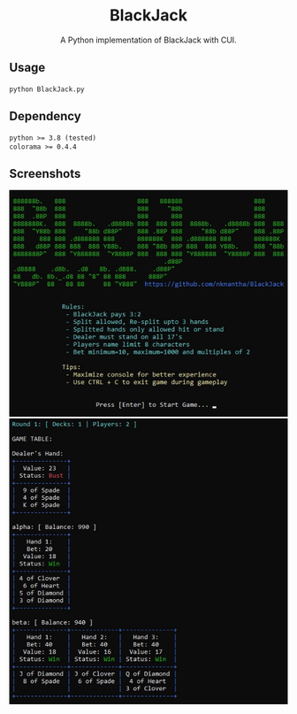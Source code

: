 <h1 align="center">BlackJack</h1>

<p align="center">A Python implementation of BlackJack with CUI.</p>

## Usage
```
python BlackJack.py
```

## Dependency
```
python >= 3.8 (tested)
colorama >= 0.4.4
```

## Screenshots
![Screenshot_1](Screenshots/Screenshot_1.jpg)
![Screenshot_2](Screenshots/Screenshot_2.jpg)
